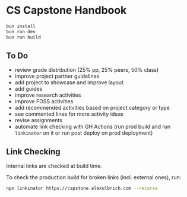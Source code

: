 # CS Capstone Handbook

```sh
bun install
bun run dev
bun run build
```

## To Do

- review grade distribution (25% pp, 25% peers, 50% class)
- improve project partner guidelines
- add project to showcase and improve layout
- add guides
- improve research activities
- improve FOSS activities
- add recommended activities based on project category or type
- see commented lines for more activity ideas
- revise assignments
- automate link checking with GH Actions (run prod build and run `linkinator` on it or run post deploy on prod deployment)

## Link Checking

Internal links are checked at build time.

To check the production build for broken links (incl. external ones), run:

```bash
npx linkinator https://capstone.alexulbrich.com --recurse
```
